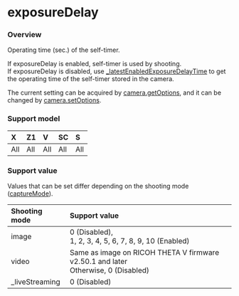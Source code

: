 # exposureDelay

### Overview

Operating time (sec.) of the self-timer.

If exposureDelay is enabled, self-timer is used by shooting.  
If exposureDelay is disabled, use [\_latestEnabledExposureDelayTime](../options/_latest_enabled_exposure_delay_time.md) to get the operating time of the self-timer stored in the camera.

The current setting can be acquired by [camera.getOptions](../commands/camera.get_options.md), and it can be changed by [camera.setOptions](../commands/camera.set_options.md).

### Support model

| X | Z1 | V | SC | S |
|:--|:--|:--|:--|:--|
| All | All | All | All | All |

### Support value

Values that can be set differ depending on the shooting mode ([captureMode](capture_mode.md)).

| Shooting mode | Support value |
|:--|:--|
| image | 0 (Disabled),<br>1, 2, 3, 4, 5, 6, 7, 8, 9, 10 (Enabled) |
| video | Same as image on RICOH THETA V firmware v2.50.1 and later<br>Otherwise, 0 (Disabled) |
| \_liveStreaming | 0 (Disabled) |
